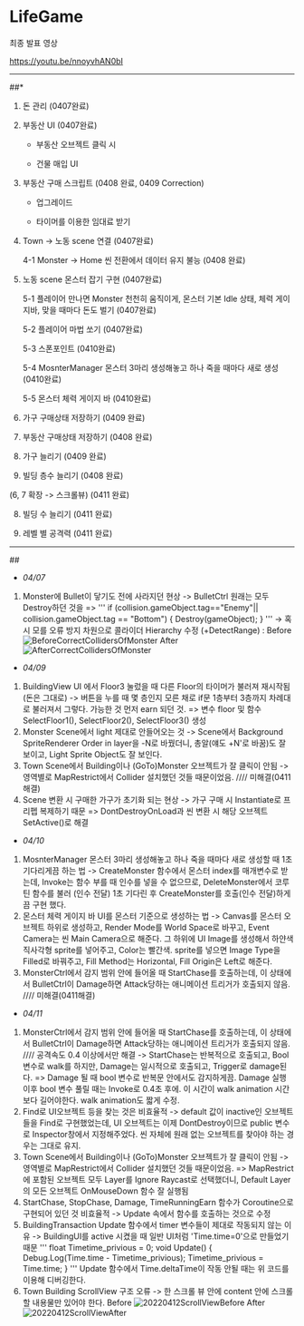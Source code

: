 # LifeGame

최종 발표 영상

https://youtu.be/nnoyvhAN0bI
***
##*<Tasks to do>
1. 돈 관리 (0407완료)

2. 부동산 UI (0407완료)

	- 부동산 오브젝트 클릭 시

	- 건물 매입 UI

3. 부동산 구매 스크립트 (0408 완료, 0409 Correction)

	- 업그레이드

	- 타이머를 이용한 임대료 받기

4. Town -> 노동 scene 연결 (0407완료)

	4-1 Monster -> Home 씬 전환에서 데이터 유지 불능 (0408 완료)

5. 노동 scene 몬스터 잡기 구현 (0407완료)

	5-1 플레이어 만나면 Monster 천천히 움직이게, 몬스터 기본 Idle 상태, 체력 게이지바, 맞을 때마다 돈도 벌기 (0407완료)

	5-2 플레이어 마법 쏘기 (0407완료)

	5-3 스폰포인트 (0410완료)

	5-4 MosnterManager 몬스터 3마리 생성해놓고 하나 죽을 때마다 새로 생성 (0410완료)

	5-5 몬스터 체력 게이지 바 (0410완료)

1. 가구 구매상태 저장하기 (0409 완료)

2. 부동산 구매상태 저장하기 (0408 완료)

6. 가구 늘리기 (0409 완료)

7. 빌딩 층수 늘리기 (0408 완료)

(6, 7 확장 -> 스크롤뷰) (0411 완료)

8. 빌딩 수 늘리기 (0411 완료)

9. 레벨 별 공격력 (0411 완료)

***
##<Issues and Corrections>

* *04/07*
1. Monster에 Bullet이 닿기도 전에 사라지던 현상
 -> BulletCtrl 원래는 모두 Destroy하던 것을 =>
'''
if (collision.gameObject.tag=="Enemy"|| collision.gameObject.tag == "Bottom")
        {
            Destroy(gameObject);
        }
'''
 -> 혹시 모를 오류 방지 차원으로 콜라이더 Hierarchy 수정 (+DetectRange) :
Before
![BeforeCorrectCollidersOfMonster](https://user-images.githubusercontent.com/60171052/162777652-01dd1e65-a911-4def-b733-3b249b2b6a3a.png)
After
![AfterCorrectCollidersOfMonster](https://user-images.githubusercontent.com/60171052/162777644-2eba138e-70b8-41e6-a0a3-2476b444d33c.png)

* *04/09*
1. BuildingView UI 에서 Floor3 눌렀을 때 다른 Floor의 타이머가 불러져 재시작됨 (돈은 그대로)
 -> 버튼을 누를 때 몇 층인지 모른 채로 if문 1층부터 3층까지 차례대로 불러져서 그렇다. 가능한 것 먼저 earn 되던 것. =>
 변수 floor 및 함수 SelectFloor1(), SelectFloor2(), SelectFloor3() 생성
2. Monster Scene에서 light 제대로 안들어오는 것
 -> Scene에서 Background SpriteRenderer Order in layer을 -N로 바꿨더니, 총알(얘도 +N'로 바꿈)도 잘 보이고, Light Sprite Object도 잘 보인다.
3. Town Scene에서 Building이나 (GoTo)Monster 오브젝트가 잘 클릭이 안됨
 -> 영역별로 MapRestrict에서 Collider 설치했던 것들 때문이었음. //// 미해결(0411해결)
4. Scene 변환 시 구매한 가구가 초기화 되는 현상
 -> 가구 구매 시 Instantiate로 프리펩 복제하기 때문 => DontDestroyOnLoad과 씬 변환 시 해당 오브젝트 SetActive()로 해결

* *04/10*
1. MosnterManager 몬스터 3마리 생성해놓고 하나 죽을 때마다 새로 생성할 때 1초 기다리게끔 하는 법
 -> CreateMonster 함수에서 몬스터 index를 매개변수로 받는데, Invoke는 함수 부를 때 인수를 넣을 수 없으므로, DeleteMonster에서
 코루틴 함수를 불러 (인수 전달) 1초 기다린 후 CreateMonster를 호출(인수 전달)하게끔 구현 했다.
2. 몬스터 체력 게이지 바 UI를 몬스터 기준으로 생성하는 법
 -> Canvas를 몬스터 오브젝트 하위로 생성하고, Render Mode를 World Space로 바꾸고, Event Camera는 씬 Main Camera으로 해준다.
 그 하위에 UI Image를 생성해서 하얀색 직사각형 sprite를 넣어주고, Color는 빨간색.
 sprite를 넣으면 Image Type을 Filled로 바꿔주고, Fill Method는 Horizontal, Fill Origin은 Left로 해준다.
3. MonsterCtrl에서 감지 범위 안에 들어올 때 StartChase를 호출하는데, 이 상태에서 BulletCtrl이 Damage하면 Attack당하는 애니메이션 트리거가 호출되지 않음. //// 미해결(0411해결)

* *04/11*
1. MonsterCtrl에서 감지 범위 안에 들어올 때 StartChase를 호출하는데, 이 상태에서 BulletCtrl이 Damage하면 Attack당하는 애니메이션 트리거가 호출되지 않음. //// 공격속도 0.4 이상에서만 해결
 -> StartChase는 반복적으로 호출되고, Bool 변수로 walk를 하지만, Damage는 일시적으로 호출되고, Trigger로 damage된다.
 => Damage 될 때 bool 변수로 반복문 안에서도 감지하게끔. Damage 실행 이후 bool 변수 풀릴 때는 Invoke로 0.4초 후에. 이 시간이 walk animation 시간보다 길어야한다. walk animation도 짧게 수정.
2. Find로 UI오브젝트 등을 찾는 것은 비효율적
 -> default 값이 inactive인 오브젝트들을 Find로 구현했었는데, UI 오브젝트는 이제 DontDestroy이므로 public 변수로 Inspector창에서 지정해주었다. 씬 자체에 원래 없는 오브젝트를 찾아야 하는 경우는 그대로 유지.
3. Town Scene에서 Building이나 (GoTo)Monster 오브젝트가 잘 클릭이 안됨
 -> 영역별로 MapRestrict에서 Collider 설치했던 것들 때문이었음.
 => MapRestrict에 포함된 오브젝트 모두 Layer를 Ignore Raycast로 선택했더니, Default Layer의 모든 오브젝트 OnMouseDown 함수 잘 실행됨
4. StartChase, StopChase, Damage, TimeRunningEarn 함수가 Coroutine으로 구현되어 있던 것 비효율적
 -> Update 속에서 함수를 호출하는 것으로 수정
5. BuildingTransaction Update 함수에서 timer 변수들이 제대로 작동되지 않는 이유
 -> BuildingUI를 active 시켰을 때 일반 UI처럼 'Time.time=0'으로 만들었기 때문
'''
float Timetime_privious = 0;
void Update() {
        Debug.Log(Time.time - Timetime_privious);
        Timetime_privious = Time.time;
}
'''
Update 함수에서 Time.deltaTime이 작동 안될 때는 위 코드를 이용해 디버깅한다.
6. Town Building ScrollView 구조 오류
 -> 한 스크롤 뷰 안에 content 안에 스크롤할 내용물만 있어야 한다.
Before
![20220412ScrollViewBefore](https://user-images.githubusercontent.com/60171052/162777641-211eded0-156b-4d61-b682-33e4c2398aad.png)
After
![20220412ScrollViewAfter](https://user-images.githubusercontent.com/60171052/162777630-85c016ca-15ad-4e49-ae22-3dc8dd71aac0.png)
